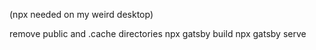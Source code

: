 (npx needed on my weird desktop)

remove public and .cache directories
npx gatsby build
npx gatsby serve